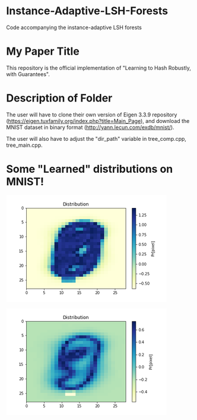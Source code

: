 # Instance-Adaptive-LSH-Forests

Code accompanying the instance-adaptive LSH forests

# My Paper Title

This repository is the official implementation of "Learning to Hash Robustly, with Guarantees".

# Description of Folder

The user will have to clone their own version of Eigen 3.3.9 repository (https://eigen.tuxfamily.org/index.php?title=Main_Page), and download the MNIST dataset in binary format (http://yann.lecun.com/exdb/mnist/). 

The user will also have to adjust the "dir_path" variable in tree_comp.cpp, tree_main.cpp.


# Some "Learned" distributions on MNIST!

![alt text](https://github.com/dmbeaglehole/Instance-Adaptive-LSH-Forests/blob/main/pi_c4.png)

![alt text](https://github.com/dmbeaglehole/Instance-Adaptive-LSH-Forests/blob/main/pi_init.png)
